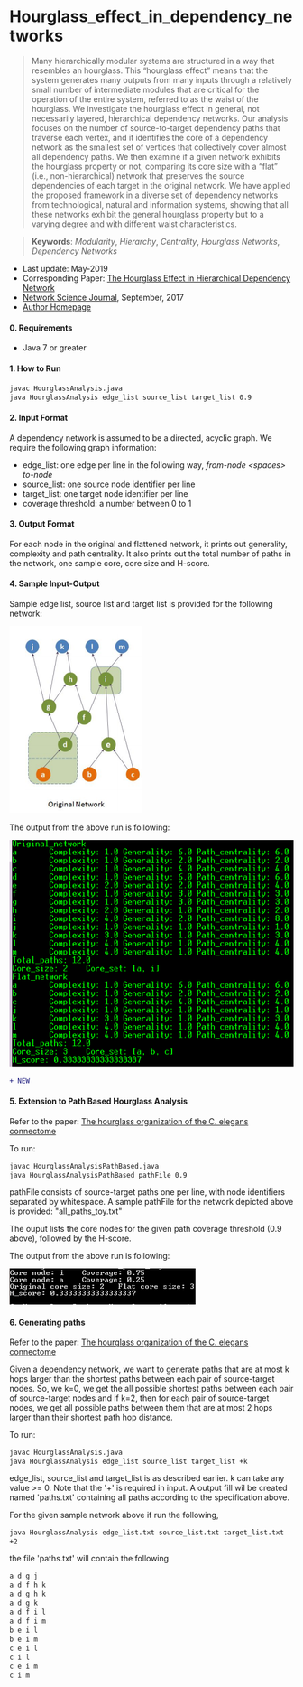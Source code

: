 # Hourglass_effect_in_dependency_networks
> Many hierarchically modular systems are structured in a way that resembles an hourglass. This “hourglass effect” means that the system generates many outputs from many inputs through a relatively small number of intermediate modules that are critical for the operation of the entire system, referred to as the waist of the hourglass. We investigate the hourglass effect in general, not necessarily layered, hierarchical dependency networks. Our analysis focuses on the number of source-to-target dependency paths that traverse each vertex, and it identifies the core of a dependency network as the smallest set of vertices that collectively cover almost all dependency paths. We then examine if a given network exhibits the hourglass property or not, comparing its core size with a “flat” (i.e., non-hierarchical) network that preserves the source dependencies of each target in the original network. We have applied the proposed framework in a diverse set of dependency networks from technological, natural and information systems, showing that all these networks exhibit the general hourglass property but to a varying degree and with different waist characteristics.

>  **Keywords**:  _Modularity_, _Hierarchy_, _Centrality_, _Hourglass Networks_, _Dependency Networks_


* Last update: May-2019 
* Corresponding Paper: [The Hourglass Effect in Hierarchical Dependency Network](https://arxiv.org/pdf/1605.05025.pdf)
* [Network Science Journal](https://www.cambridge.org/core/journals/network-science/article/hourglass-effect-in-hierarchical-dependency-networks/DDBCA83D16CA74B827DAB66A98CC906A), September, 2017 
* [Author Homepage](http://sites.google.com/site/kmsabrin)

#### 0. Requirements

* Java 7 or greater

#### 1. How to Run

```
javac HourglassAnalysis.java
java HourglassAnalysis edge_list source_list target_list 0.9
```

#### 2. Input Format

A dependency network is assumed to be a directed, acyclic graph. We require the following graph information:

* edge_list: one edge per line in the following way, _from-node &lt;spaces&gt; to-node_
* source_list: one source node identifier per line
* target_list: one target node identifier per line
* coverage threshold: a number between 0 to 1

#### 3. Output Format

For each node in the original and flattened network, it prints out generality, complexity and path centrality.
It also prints out the total number of paths in the network, one sample core, core size and H-score.

#### 4. Sample Input-Output

Sample edge list, source list and target list is provided for the following network:

![alt text](sample_in.png)


The output from the above run is following:

![alt text](sample_out.png)


```diff
+ NEW
```
#### 5. Extension to Path Based Hourglass Analysis

Refer to the paper: [The hourglass organization of the C. elegans connectome](https://www.biorxiv.org/content/biorxiv/early/2019/04/07/600999.full.pdf)

To run:
```
javac HourglassAnalysisPathBased.java
java HourglassAnalysisPathBased pathFile 0.9
```

pathFile consists of source-target paths one per line, with node identifiers separated by whitespace.
A sample pathFile for the network depicted above is provided: "all_paths_toy.txt"

The ouput lists the core nodes for the given path coverage threshold (0.9 above), followed by the H-score.

The output from the above run is following:

![alt text](toy_all_paths.png)

#### 6. Generating paths

Refer to the paper: [The hourglass organization of the C. elegans connectome](https://www.biorxiv.org/content/biorxiv/early/2019/04/07/600999.full.pdf)

Given a dependency network, we want to generate paths that are at most k hops larger than the shortest paths between each pair of source-target nodes. So, we k=0, we get the all possible shortest paths between each pair of source-target nodes and if k=2, then for each pair of source-target nodes, we get all possible paths between them that are at most 2 hops larger than their shortest path hop distance. 

To run:
```
javac HourglassAnalysis.java
java HourglassAnalysis edge_list source_list target_list +k
```

edge_list, source_list and target_list is as described earlier. k can take any value >= 0. Note that the '+' is required in input. A output fill wil be created named 'paths.txt' containing all paths according to the specification above.

For the given sample network above if run the following,
```
java HourglassAnalysis edge_list.txt source_list.txt target_list.txt +2
```
the file 'paths.txt' will contain the following
```
a d g j 
a d f h k 
a d g h k 
a d g k 
a d f i l 
a d f i m 
b e i l 
b e i m 
c e i l 
c i l 
c e i m 
c i m 
```
